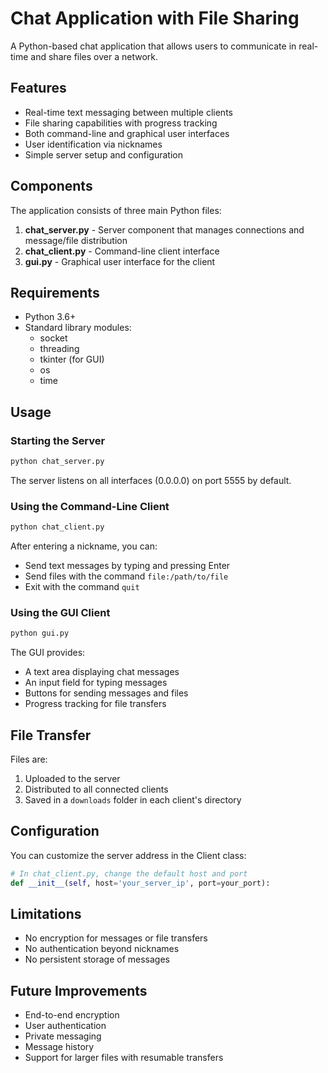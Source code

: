 # Chat Application with File Sharing

A Python-based chat application that allows users to communicate in real-time and share files over a network.

## Features

- Real-time text messaging between multiple clients
- File sharing capabilities with progress tracking
- Both command-line and graphical user interfaces
- User identification via nicknames
- Simple server setup and configuration

## Components

The application consists of three main Python files:

1. **chat_server.py** - Server component that manages connections and message/file distribution
2. **chat_client.py** - Command-line client interface
3. **gui.py** - Graphical user interface for the client

## Requirements

- Python 3.6+
- Standard library modules:
  - socket
  - threading
  - tkinter (for GUI)
  - os
  - time

## Usage

### Starting the Server

```bash
python chat_server.py
```

The server listens on all interfaces (0.0.0.0) on port 5555 by default.

### Using the Command-Line Client

```bash
python chat_client.py
```

After entering a nickname, you can:
- Send text messages by typing and pressing Enter
- Send files with the command `file:/path/to/file`
- Exit with the command `quit`

### Using the GUI Client

```bash
python gui.py
```

The GUI provides:
- A text area displaying chat messages
- An input field for typing messages
- Buttons for sending messages and files
- Progress tracking for file transfers

## File Transfer

Files are:
1. Uploaded to the server
2. Distributed to all connected clients
3. Saved in a `downloads` folder in each client's directory

## Configuration

You can customize the server address in the Client class:

```python
# In chat_client.py, change the default host and port
def __init__(self, host='your_server_ip', port=your_port):
```

## Limitations

- No encryption for messages or file transfers
- No authentication beyond nicknames
- No persistent storage of messages

## Future Improvements

- End-to-end encryption
- User authentication
- Private messaging
- Message history
- Support for larger files with resumable transfers